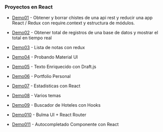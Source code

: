 ### Proyectos en React

- [Demo01](https://github.com/Beor18/proyectos-con-react/tree/master/demo001) - Obtener y borrar chistes de una api rest y reducir una app React / Redux con require.context y estructura de módulos.

- [Demo02](https://github.com/Beor18/proyectos-con-react/tree/master/demo002) - Obtener total de registros de una base de datos y mostrar el total en tiempo real

- [Demo03](https://github.com/Beor18/proyectos-con-react/tree/master/demo003) - Lista de notas con redux

- [Demo04](https://github.com/Beor18/proyectos-con-react/tree/master/demo004) - Probando Material UI

- [Demo05](https://github.com/Beor18/proyectos-con-react/tree/master/demo005) - Texto Enriquecido con Draft.js

- [Demo06](https://github.com/Beor18/proyectos-con-react/tree/master/demo006) - Portfolio Personal

- [Demo07](https://github.com/Beor18/proyectos-con-react/tree/master/demo007) - Estadisticas con React

- [Demo08](https://github.com/Beor18/proyectos-con-react/tree/master/demo008) - Varios temas

- [Demo09](https://github.com/Beor18/proyectos-con-react/tree/master/demo009) - Buscador de Hoteles con Hooks

- [Demo010](https://github.com/Beor18/proyectos-con-react/tree/master/demo010) - Bulma UI + React Router

- [Demo011](https://github.com/Beor18/proyectos-con-react/tree/master/demo011) - Autocompletado Componente con React
